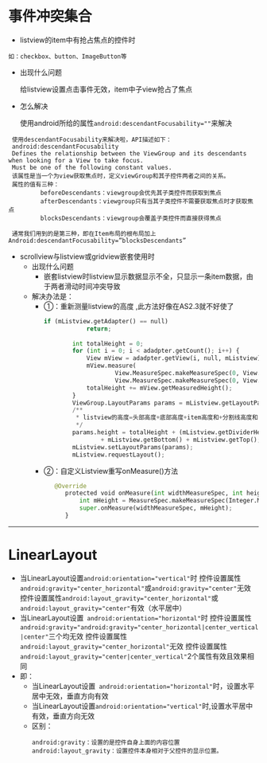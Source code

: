 # 事件冲突集合
- listview的item中有抢占焦点的控件时
```
如：checkbox、button、ImageButton等
```
  - 出现什么问题
  
    给listview设置点击事件无效，item中子view抢占了焦点
  - 怎么解决
  
     使用android所给的属性`android:descendantFocusability=""`来解决
 ```
  使用descendantFocusability来解决啦，API描述如下：
  android:descendantFocusability
  Defines the relationship between the ViewGroup and its descendants when looking for a View to take focus.
  Must be one of the following constant values.
  该属性是当一个为view获取焦点时，定义viewGroup和其子控件两者之间的关系。
  属性的值有三种：
          beforeDescendants：viewgroup会优先其子类控件而获取到焦点
          afterDescendants：viewgroup只有当其子类控件不需要获取焦点时才获取焦点
          blocksDescendants：viewgroup会覆盖子类控件而直接获得焦点
  
  通常我们用到的是第三种，即在Item布局的根布局加上Android:descendantFocusability=”blocksDescendants”
  ```
  
  
 - scrollview与listview或gridview嵌套使用时
   - 出现什么问题
     - 嵌套listview时listview显示数据显示不全，只显示一条item数据，由于两者滑动时间冲突导致
   - 解决办法是：
     - ①：重新测量listview的高度 ,此方法好像在AS2.3就不好使了
         ```python
         if (mListview.getAdapter() == null)
                     return;
                 
                 int totalHeight = 0;
                 for (int i = 0; i < adadpter.getCount(); i++) {
                     View mView = adadpter.getView(i, null, mListview);
                     mView.measure(
                             View.MeasureSpec.makeMeasureSpec(0, View.MeasureSpec.UNSPECIFIED),
                             View.MeasureSpec.makeMeasureSpec(0, View.MeasureSpec.UNSPECIFIED));
                     totalHeight += mView.getMeasuredHeight();
                 }
                 ViewGroup.LayoutParams params = mListview.getLayoutParams();
                 /**
                  * listview的高度=头部高度+底部高度+item高度和+分割线高度和
                  */
                 params.height = totalHeight + (mListview.getDividerHeight() * (adadpter.getCount() - 1))
                         + mListview.getBottom() + mListview.getTop();
                 mListview.setLayoutParams(params);
                 mListview.requestLayout();
         ```
      - ②：自定义Listview重写onMeasure()方法
        ```python
           @Override
              protected void onMeasure(int widthMeasureSpec, int heightMeasureSpec) {
                  int mHeight = MeasureSpec.makeMeasureSpec(Integer.MAX_VALUE >> 2, MeasureSpec.AT_MOST);
                  super.onMeasure(widthMeasureSpec, mHeight);
              }
        ```
  
   
   
 ------------------------------------
 # LinearLayout
   - 当LinearLayout设置`android:orientation="vertical"`时
     控件设置属性`android:gravity="center_horizontal"`或`android:gravity="center"`无效
     控件设置属性`android:layout_gravity="center_horizontal"`或`android:layout_gravity="center"`有效（水平居中）
   - 当LinearLayout设置` android:orientation="horizontal"`时
      控件设置属性`android:gravity="android:gravity="center_horizontal|center_vertical|center"`三个均无效
      控件设置属性`android:layout_gravity="center_horizontal"`无效
      控件设置属性`android:layout_gravity="center|center_vertical"`2个属性有效且效果相同
  - 即：
       - 当LinearLayout设置` android:orientation="horizontal"`时，设置水平居中无效，垂直方向有效
       - 当LinearLayout设置`android:orientation="vertical"`时,设置水平居中有效，垂直方向无效
       - 区别：
            ```
            android:gravity：设置的是控件自身上面的内容位置
            android:layout_gravity：设置控件本身相对于父控件的显示位置。
            ```